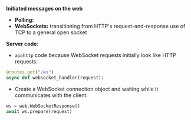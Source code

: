 
**Initiated messages on the web**
- **Polling:** 
- **WebSockets:** transitioning from HTTP's request-and-response use of TCP to a general open socket

**Server code:**
- `aiohttp` code because WebSocket requests initially look like HTTP requests:
```Python
@routes.get("/ws")
async def websocket_handler(request):
```
-  Create a WebSocket connection object and waiting while it communicates with the client:
```Python
ws = web.WebSocketResponse()
await ws.prepare(request)
```